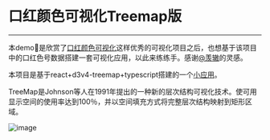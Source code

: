 # 口红颜色可视化Treemap版
---
本demo是欣赏了[口红颜色可视化](https://github.com/Ovilia/lipstick/blob/gh-pages/README.md)这样优秀的可视化项目之后，也想基于该项目中的口红色号数据搭建一套可视化应用，以此来练练手。感谢[@羡辙](http://zhangwenli.com/)的灵感。

本项目是基于react+d3v4-treemap+typescript搭建的一个[小应用](http://perkinj.github.io/lipstick-Treemap)。

TreeMap是Johnson等人在1991年提出的一种新的层次结构可视化技术。使可用显示空间的使用率达到100％，并以空间填充方式将完整层次结构映射到矩形区域。

![image](http://oum6ifofe.bkt.clouddn.com/image/lipstick.jpg)
